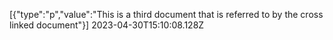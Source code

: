 [{"type":"p","value":"This is a third document that is referred to by the cross linked document"}] 2023-04-30T15:10:08.128Z